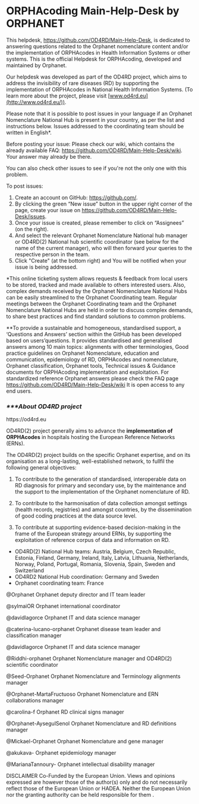 # ORPHAcoding Main-Help-Desk by ORPHANET

This helpdesk, https://github.com/OD4RD/Main-Help-Desk, is dedicated to answering questions related to the Orphanet nomenclature content and/or the implementation of ORPHAcodes in Health Information Systems or other systems. This is the official Helpdesk for ORPHAcoding, developed and maintained by Orphanet.

Our helpdesk was developed as part of the OD4RD project, which aims to address the invisibility of rare diseases (RD) by supporting the implementation of ORPHAcodes in National Health Information Systems. (To learn more about the project, please visit [www.od4rd.eu](http://www.od4rd.eu/)).

Please note that it is possible to post issues in your language if an Orphanet Nomenclature National Hub is present in your country, as per the list and instructions below. Issues addressed to the coordinating team should be written in English*.

Before posting your issue: Please check our wiki, which contains the already available FAQ: https://github.com/OD4RD/Main-Help-Desk/wiki. Your answer may already be there.

You can also check other issues to see if you're not the only one with this problem.

To post issues:

1. Create an account on GitHub: https://github.com/.
2. By clicking the green “New issue” button in the upper right corner of the page, create your issue on https://github.com/OD4RD/Main-Help-Desk/issues. 
3. Once your issue is created, please remember to click on “Assignees” (on the right).
4. And select the relevant Orphanet Nomenclature National hub manager or OD4RD(2) National hub scientific coordinator (see below for the name of the current manager), who will       then forward your queries to the respective person in the team.
5. Click "Create" (at the bottom right) and You will be notified when your issue is being addressed.


*This online ticketing system allows requests & feedback from local users to be stored, tracked and made available to others interested users. Also, complex demands received by the Orphanet Nomenclature National Hubs can be easily streamlined to the Orphanet Coordinating team. Regular meetings between the Orphanet Coordinating team and the Orphanet Nomenclature National Hubs are held in order to discuss complex demands, to share best practices and find standard solutions to common problems.
 


**To provide a sustainable and homogeneous, standardised support, a ‘Questions and Answers’ section within the GitHub has been developed based on users’questions. It provides standardised and generalised answers among 10 main topics: alignments with other terminologies, Good practice guidelines on Orphanet Nomenclature, education and communication, epidemiology of RD, ORPHAcodes and nomenclature, Orphanet classification, Orphanet tools, Technical issues & Guidance documents for ORPHAcoding implementation and exploitation.  For standardized reference Orphanet answers please check the FAQ page https://github.com/OD4RD/Main-Help-Desk/wiki It is open access to any end users.  

<p><h3><i><strong> ***About OD4RD project</strong></i></h3></p> https://od4rd.eu

OD4RD(2) project generally aims to advance the **implementation of ORPHAcodes** in hospitals hosting the European Reference Networks (ERNs). 

The OD4RD(2) project builds on the specific Orphanet expertise, and on its organisation as a long-lasting, well-established network, to fullfil the following general objectives:
1.	To contribute to the generation of standardised, interoperable data on RD diagnosis for primary and secondary use, by the maintenance and the support to the implementation of the Orphanet nomenclature of RD.

2.	To contribute to the harmonisation of data collection amongst settings (health records, registries) and amongst countries, by the dissemination of good coding practices at the data source level.

3.	To contribute at supporting evidence-based decision-making in the frame of the European strategy around ERNs, by supporting the exploitation of reference corpus of data and information on RD.

* OD4RD(2) National Hub teams: Austria, Belgium, Czech Republic, Estonia, Finland, Germany, Ireland, Italy, Latvia, Lithuania, Netherlands, Norway, Poland, Portugal, Romania, Slovenia, Spain, Sweden and Switzerland
* OD4RD2 National Hub coordination: Germany and Sweden
* Orphanet coordinating team: France 

@Orphanet Orphanet deputy director and IT team leader

@sylmaiOR Orphanet international coordinator

@davidlagorce Orphanet IT and data science manager

@caterina-lucano-orphanet Orphanet disease team leader and classification manager

@davidlagorce Orphanet IT and data science manager

@Riddhi-orphanet Orphanet Nomenclature manager and OD4RD(2) scientific coordinator

@Seed-Orphanet Orphanet Nomenclature and Terminology alignments manager

@Orphanet-MartaFructuoso Orphanet Nomenclature and ERN collaborations manager

@carolina-f Orphanet RD clinical signs manager

@Orphanet-AysegulSenol Orphanet Nomenclature and RD definitions manager

@Mickael-Orphanet Orphanet Nomenclature and gene manager

@akukava- Orphanet epidemiology manager

@MarianaTannoury- Orphanet intellectual disability manager

DISCLAIMER Co-Funded by the European Union. Views and opinions expressed are however those of the author(s) only and do not necessarily reflect those of the European Union or HADEA. Neither the European Union nor the granting authority can be held responsible for them .
 
